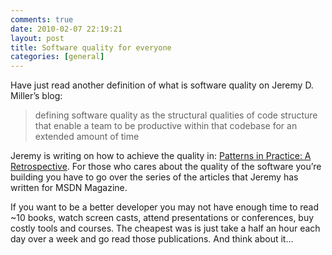 ```yaml
---
comments: true
date: 2010-02-07 22:19:21
layout: post
title: Software quality for everyone
categories: [general]
---
```


Have just read another definition of what is software quality on Jeremy D. Miller’s blog:

> defining software quality as the structural qualities of code structure that enable a team to be productive within that codebase for an extended amount of time

Jeremy is writing on how to achieve the quality in: [Patterns in Practice: A Retrospective](http://codebetter.com/blogs/jeremy.miller/archive/2010/01/11/patterns-in-practice-a-retrospective.aspx). For those who cares about the quality of the software you’re building you have to go over the series of the articles that Jeremy has written for MSDN Magazine. 

If you want to be a better developer you may not have enough time to read ~10 books, watch screen casts, attend presentations or conferences, buy costly tools and courses. The cheapest was is just take a half an hour each day over a week and go read those publications. And think about it...
